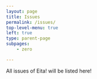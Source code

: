 ```yaml
---
layout: page
title: Issues
permalink: /issues/
top-level-menu: true
left: true
type: parent-page
subpages: 
    - zero

---
```


All issues of Eita! will be listed here!